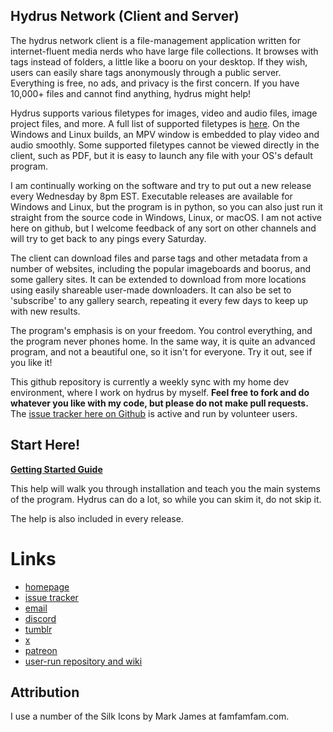 ## Hydrus Network (Client and Server)

The hydrus network client is a file-management application written for internet-fluent media nerds who have large file collections. It browses with tags instead of folders, a little like a booru on your desktop. If they wish, users can easily share tags anonymously through a public server. Everything is free, no ads, and privacy is the first concern. If you have 10,000+ files and cannot find anything, hydrus might help!

Hydrus supports various filetypes for images, video and audio files, image project files, and more. A full list of supported filetypes is [here](https://hydrusnetwork.github.io/hydrus/filetypes.html). On the Windows and Linux builds, an MPV window is embedded to play video and audio smoothly. Some supported filetypes cannot be viewed directly in the client, such as PDF, but it is easy to launch any file with your OS's default program.

I am continually working on the software and try to put out a new release every Wednesday by 8pm EST. Executable releases are available for Windows and Linux, but the program is in python, so you can also just run it straight from the source code in Windows, Linux, or macOS. I am not active here on github, but I welcome feedback of any sort on other channels and will try to get back to any pings every Saturday. 

The client can download files and parse tags and other metadata from a number of websites, including the popular imageboards and boorus, and some gallery sites. It can be extended to download from more locations using easily shareable user-made downloaders. It can also be set to 'subscribe' to any gallery search, repeating it every few days to keep up with new results.

The program's emphasis is on your freedom. You control everything, and the program never phones home. In the same way, it is quite an advanced program, and not a beautiful one, so it isn't for everyone. Try it out, see if you like it!

This github repository is currently a weekly sync with my home dev environment, where I work on hydrus by myself. **Feel free to fork and do whatever you like with my code, but please do not make pull requests.** The [issue tracker here on Github](https://github.com/hydrusnetwork/hydrus/issues) is active and run by volunteer users.

## Start Here!

**[Getting Started Guide](https://hydrusnetwork.github.io/hydrus/introduction.html)**

This help will walk you through installation and teach you the main systems of the program. Hydrus can do a lot, so while you can skim it, do not skip it. 

The help is also included in every release.

# Links

* [homepage](https://hydrusnetwork.github.io/hydrus/)
* [issue tracker](https://github.com/hydrusnetwork/hydrus/issues)
* [email](mailto:hydrus.admin@gmail.com)
* [discord](https://discord.gg/wPHPCUZ)
* [tumblr](https://hydrus.tumblr.com/)
* [x](https://x.com/hydrusnetwork)
* [patreon](https://www.patreon.com/hydrus_dev)
* [user-run repository and wiki](https://github.com/CuddleBear92/Hydrus-Presets-and-Scripts)

## Attribution

I use a number of the Silk Icons by Mark James at famfamfam.com.
